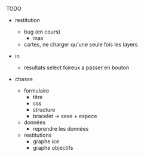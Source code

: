 TODO

- restitution
  - bug (en cours)
    - max
  - cartes, ne charger qu'une seule fois les layers

- in 
  - resultats select foireux a passer en bouton

- chasse
  - formulaire
    - titre 
    - css 
    - structure
    - bracelet -> sexe + espece
  - données
    - reprendre les données
  - restitutions
    - graphe ice
    - graphe objectifs